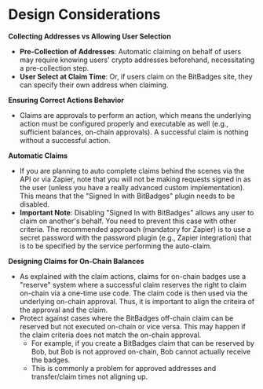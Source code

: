 # Design Considerations

**Collecting Addresses vs Allowing User Selection**

* **Pre-Collection of Addresses**: Automatic claiming on behalf of users may require knowing users' crypto addresses beforehand, necessitating a pre-collection step.&#x20;
* **User Select at Claim Time**: Or, if users claim on the BitBadges site, they can specify their own address when claiming.

**Ensuring Correct Actions Behavior**

* Claims are approvals to perform an action, which means the underlying action must be configured properly and executable as well (e.g., sufficient balances, on-chain approvals). A successful claim is nothing without a successful action.

**Automatic Claims**&#x20;

* If you are planning to auto complete claims behind the scenes via the API or via Zapier, note that you will not be making requests signed in as the user (unless you have a really advanced custom implementation). This means that the "Signed In with BitBadges" plugin needs to be disabled.
* **Important Note**: Disabling "Signed In with BitBadges" allows any user to claim on another's behalf. You need to prevent this case with other criteria. The recommended approach (mandatory for Zapier) is to use a secret password with the password plugin (e.g., Zapier integration) that is to be specified by the service performing the auto-claim.

**Designing Claims for On-Chain Balances**&#x20;

* As explained with the claim actions, claims for on-chain badges use a "reserve" system where a successful claim reserves the right to claim on-chain via a one-time use code. The claim code is then used via the underlying on-chain approval. Thus, it is important to align the criteira of the approval and the claim.
* Protect against cases where the BitBadges off-chain claim can be reserved but not executed on-chain or vice versa. This may happen if the claim criteria does not match the on-chain approval.
  * For example, if you create a BitBadges claim that can be reserved by Bob, but Bob is not approved on-chain, Bob cannot actually receive the badges.
  * This is commonly a problem for approved addresses and transfer/claim times not aligning up.

